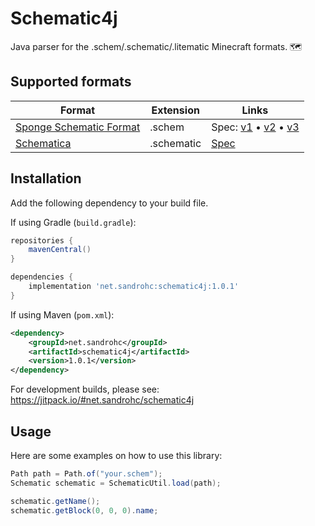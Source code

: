 # Schematic4j

Java parser for the .schem/.schematic/.litematic Minecraft formats. 🗺

## Supported formats

| Format                            | Extension  | Links                                                                    |
|-----------------------------------|------------|--------------------------------------------------------------------------|
| [Sponge Schematic Format][sponge] | .schem     | Spec: [v1][sponge-spec-v1] • [v2][sponge-spec-v2] • [v3][sponge-spec-v3] |
| [Schematica][schematica]          | .schematic | [Spec][schematica-spec]                                                  |

[sponge]: https://github.com/SpongePowered/Schematic-Specification
[sponge-spec-v1]: https://github.com/SpongePowered/Schematic-Specification/blob/master/versions/schematic-1.md
[sponge-spec-v2]: https://github.com/SpongePowered/Schematic-Specification/blob/master/versions/schematic-2.md
[sponge-spec-v3]: https://github.com/SpongePowered/Schematic-Specification/blob/master/versions/schematic-3.md
[schematica]: https://curseforge.com/minecraft/mc-mods/schematica
[schematica-spec]: https://minecraft.fandom.com/wiki/Schematic_file_format

## Installation

Add the following dependency to your build file.

If using Gradle (`build.gradle`):
```groovy
repositories {
    mavenCentral()
}

dependencies {
    implementation 'net.sandrohc:schematic4j:1.0.1'
}
```

If using Maven (`pom.xml`):
```xml
<dependency>
    <groupId>net.sandrohc</groupId>
    <artifactId>schematic4j</artifactId>
    <version>1.0.1</version>
</dependency>
```

For development builds, please see: https://jitpack.io/#net.sandrohc/schematic4j

## Usage

Here are some examples on how to use this library:

```java
Path path = Path.of("your.schem");
Schematic schematic = SchematicUtil.load(path);

schematic.getName();
schematic.getBlock(0, 0, 0).name;
```